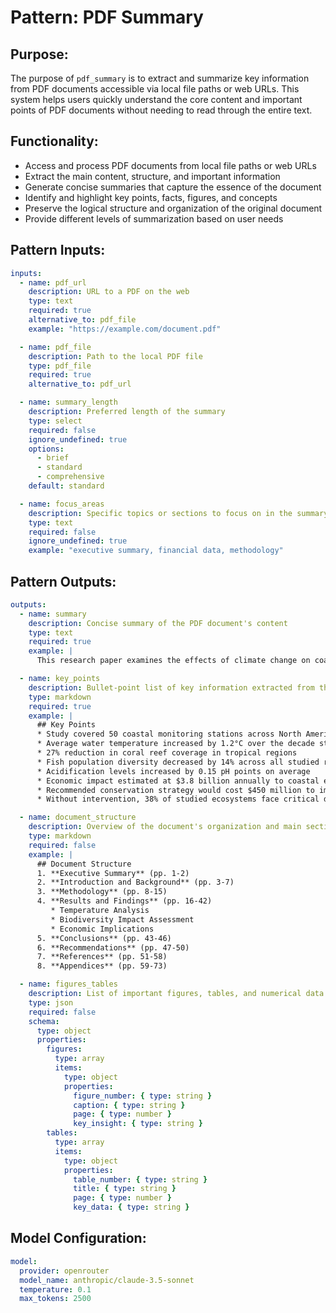 # Pattern: PDF Summary

## Purpose:

The purpose of `pdf_summary` is to extract and summarize key information from PDF documents accessible via local file paths or web URLs. This system helps users quickly understand the core content and important points of PDF documents without needing to read through the entire text.

## Functionality:

* Access and process PDF documents from local file paths or web URLs
* Extract the main content, structure, and important information
* Generate concise summaries that capture the essence of the document
* Identify and highlight key points, facts, figures, and concepts
* Preserve the logical structure and organization of the original document
* Provide different levels of summarization based on user needs

## Pattern Inputs:

```yaml
inputs:
  - name: pdf_url
    description: URL to a PDF on the web
    type: text
    required: true
    alternative_to: pdf_file
    example: "https://example.com/document.pdf"

  - name: pdf_file
    description: Path to the local PDF file
    type: pdf_file
    required: true
    alternative_to: pdf_url

  - name: summary_length
    description: Preferred length of the summary
    type: select
    required: false
    ignore_undefined: true
    options:
      - brief
      - standard
      - comprehensive
    default: standard

  - name: focus_areas
    description: Specific topics or sections to focus on in the summary
    type: text
    required: false
    ignore_undefined: true
    example: "executive summary, financial data, methodology"
```

## Pattern Outputs:

```yaml
outputs:
  - name: summary
    description: Concise summary of the PDF document's content
    type: text
    required: true
    example: |
      This research paper examines the effects of climate change on coastal ecosystems between 2010-2020. The authors analyzed data from 50 monitoring stations across three continents and found significant changes in biodiversity, water temperature, and acidification levels. The study concludes that immediate conservation efforts are needed, particularly in tropical regions where degradation is occurring 2.5 times faster than previously estimated.

  - name: key_points
    description: Bullet-point list of key information extracted from the document
    type: markdown
    required: true
    example: |
      ## Key Points
      * Study covered 50 coastal monitoring stations across North America, Europe, and Australia
      * Average water temperature increased by 1.2°C over the decade studied
      * 27% reduction in coral reef coverage in tropical regions
      * Fish population diversity decreased by 14% across all studied regions
      * Acidification levels increased by 0.15 pH points on average
      * Economic impact estimated at $3.8 billion annually to coastal economies
      * Recommended conservation strategy would cost $450 million to implement
      * Without intervention, 38% of studied ecosystems face critical damage by 2030

  - name: document_structure
    description: Overview of the document's organization and main sections
    type: markdown
    required: false
    example: |
      ## Document Structure
      1. **Executive Summary** (pp. 1-2)
      2. **Introduction and Background** (pp. 3-7)
      3. **Methodology** (pp. 8-15)
      4. **Results and Findings** (pp. 16-42)
         * Temperature Analysis
         * Biodiversity Impact Assessment
         * Economic Implications
      5. **Conclusions** (pp. 43-46)
      6. **Recommendations** (pp. 47-50)
      7. **References** (pp. 51-58)
      8. **Appendices** (pp. 59-73)

  - name: figures_tables
    description: List of important figures, tables, and numerical data
    type: json
    required: false
    schema:
      type: object
      properties:
        figures:
          type: array
          items:
            type: object
            properties:
              figure_number: { type: string }
              caption: { type: string }
              page: { type: number }
              key_insight: { type: string }
        tables:
          type: array
          items:
            type: object
            properties:
              table_number: { type: string }
              title: { type: string }
              page: { type: number }
              key_data: { type: string }
```

## Model Configuration:

```yaml
model:
  provider: openrouter
  model_name: anthropic/claude-3.5-sonnet
  temperature: 0.1
  max_tokens: 2500
```
